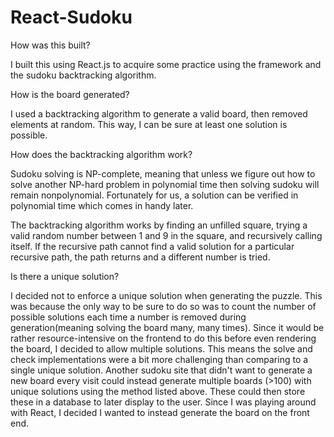# React-Sudoku

How was this built?

I built this using React.js to acquire some practice using the framework and the sudoku backtracking algorithm.

How is the board generated?

I used a backtracking algorithm to generate a valid board, then removed elements at random. This way, I can be sure at least one solution is possible.

How does the backtracking algorithm work?

Sudoku solving is NP-complete, meaning that unless we figure out how to solve another NP-hard problem in polynomial time then solving sudoku will remain nonpolynomial. Fortunately for us, a solution can be verified in polynomial time which comes in handy later.

The backtracking algorithm works by finding an unfilled square, trying a valid random number between 1 and 9 in the square, and recursively calling itself. If the recursive path cannot find a valid solution for a particular recursive path, the path returns and a different number is tried.

Is there a unique solution?

I decided not to enforce a unique solution when generating the puzzle. This was because the only way to be sure to do so was to count the number of possible solutions each time a number is removed during generation(meaning solving the board many, many times). Since it would be rather resource-intensive on the frontend to do this before even rendering the board, I decided to allow multiple solutions. This means the solve and check implementations were a bit more challenging than comparing to a single unique solution. Another sudoku site that didn't want to generate a new board every visit could instead generate multiple boards (>100) with unique solutions using the method listed above. These could then store these in a database to later display to the user. Since I was playing around with React, I decided I wanted to instead generate the board on the front end.
